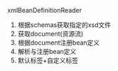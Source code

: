 
xmlBeanDefinitionReader
1. 根据schemas获取指定的xsd文件
2. 获取document(资源流)
3. 根据document注册bean定义
4. 解析与注册bean定义
5. 默认标签+自定义标签



